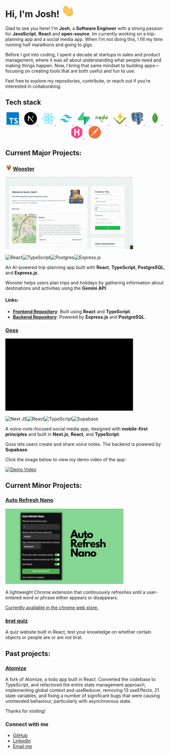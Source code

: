 # Hi, I'm Josh! <img src="https://github.com/joshuaisaact/joshuaisaact/blob/main/animations/wave.gif" height="40" alt="Waving hand" title="Waving hand"/>

Glad to see you here! I'm **Josh**, a **Software Engineer** with a strong passion for **JavaScript**, **React** and **open-source**. Im currently working on a trip-planning app and a social media app. When I'm not doing this, I fill my time running half marathons and going to gigs.

Before I got into coding, I spent a decade at startups in sales and product management, where it was all about understanding what people need and making things happen. Now, I bring that same mindset to building apps—focusing on creating tools that are both useful and fun to use.

Feel free to explore my repositories, contribute, or reach out if you’re interested in collaborating.

## Tech stack

<p align="center">
  <a href="https://www.typescriptlang.org/" target="_blank">
    <img src="https://github.com/joshuaisaact/joshuaisaact/blob/main/icons/typescript-original.svg" height="40" alt="TypeScript" title="TypeScript"/>
  </a>
  &nbsp;&nbsp;
  <a href="https://nextjs.org/" target="_blank">
    <img src="https://github.com/joshuaisaact/joshuaisaact/blob/main/icons/nextjs-original.svg" height="40" alt="Next.js" title="Next.js"/>
  </a>
  &nbsp;&nbsp;
  <a href="https://reactjs.org/" target="_blank">
    <img src="https://github.com/joshuaisaact/joshuaisaact/blob/main/icons/react-original.svg" height="40" alt="React" title="React"/>
  </a>
  &nbsp;&nbsp;
  <a href="https://tailwindcss.com/" target="_blank">
    <img src="https://github.com/joshuaisaact/joshuaisaact/blob/main/icons/tailwindcss-original.svg" height="40" alt="Tailwind CSS" title="Tailwind CSS"/>
  </a>
  &nbsp;&nbsp;
  <a href="https://supabase.com/" target="_blank">
    <img src="https://github.com/joshuaisaact/joshuaisaact/blob/main/icons/supabase-original.svg" height="40" alt="Supabase" title="Supabase"/>
  </a>
  &nbsp;&nbsp;
  <a href="https://nodejs.org/" target="_blank">
    <img src="https://github.com/joshuaisaact/joshuaisaact/blob/main/icons/nodejs-plain-wordmark.svg" height="40" alt="Node.js" title="Node.js"/>
  </a>
  &nbsp;&nbsp;
  <a href="https://vitest.dev/" target="_blank">
    <img src="https://github.com/joshuaisaact/joshuaisaact/blob/main/icons/vitest-original.svg" height="40" alt="Vitest" title="Vitest"/>
  </a>
  &nbsp;&nbsp;
  <a href="https://www.postgresql.org/" target="_blank">
    <img src="https://github.com/joshuaisaact/joshuaisaact/blob/main/icons/postgresql-original.svg" height="40" alt="PostgreSQL" title="PostgreSQL"/>
  </a>
  &nbsp;&nbsp;
  <a href="https://www.mongodb.com/" target="_blank">
    <img src="https://github.com/joshuaisaact/joshuaisaact/blob/main/icons/mongodb-original.svg" height="40" alt="MongoDB" title="MongoDB"/>
  </a>
  &nbsp;&nbsp;
  <a href="https://gohugo.io/" target="_blank">
    <img src="https://github.com/joshuaisaact/joshuaisaact/blob/main/icons/hugo-plain.svg" height="40" alt="Hugo" title="Hugo"/>
  </a>
   &nbsp;&nbsp;
  <a href="https://www.postman.com/" target="_blank">
    <img src="https://github.com/joshuaisaact/joshuaisaact/blob/main/icons/postman-original.svg" height="40" alt="Postman" title="Postman"/>
  </a>
</p>


## Current Major Projects:


### <img src="https://github.com/joshuaisaact/joshuaisaact/blob/main/icons/wooster.png" height="20" alt="Wooster icon" title="Wooster"/> [Wooster](https://github.com/joshuaisaact/Wooster)

<img src="https://github.com/joshuaisaact/joshuaisaact/blob/main/animations/wooster.gif" alt="Wooster video" title="Wooster"/>

![React](https://img.shields.io/badge/react-%2320232a.svg?style=for-the-badge&logo=react&logoColor=%2361DAFB)![TypeScript](https://img.shields.io/badge/typescript-%23007ACC.svg?style=for-the-badge&logo=typescript&logoColor=white)![Postgres](https://img.shields.io/badge/postgres-%23316192.svg?style=for-the-badge&logo=postgresql&logoColor=white)![Express.js](https://img.shields.io/badge/express.js-%23404d59.svg?style=for-the-badge&logo=express&logoColor=%2361DAFB)

An AI-powered trip-planning app built with **React**, **TypeScript**, **PostgreSQL**, and **Express.js**.

Wooster helps users plan trips and holidays by gathering information about destinations and activities using the **Gemini API**.

#### Links:
- **[Frontend Repository](https://github.com/joshuaisaact/Wooster)**: Built using **React** and **TypeScript**.
- **[Backend Repository](https://github.com/joshuaisaact/Wooster-server/tree/main)**: Powered by **Express.js** and **PostgreSQL**.

### [Goss](https://github.com/joshuaisaact/Goss)

 <img src="https://github.com/joshuaisaact/joshuaisaact/blob/main/animations/gossgif1mb.gif" alt="Goss video" title="Goss"/>

 ![Next JS](https://img.shields.io/badge/Next-black?style=for-the-badge&logo=next.js&logoColor=white)![React](https://img.shields.io/badge/react-%2320232a.svg?style=for-the-badge&logo=react&logoColor=%2361DAFB)![TypeScript](https://img.shields.io/badge/typescript-%23007ACC.svg?style=for-the-badge&logo=typescript&logoColor=white)![Supabase](https://img.shields.io/badge/Supabase-3ECF8E?style=for-the-badge&logo=supabase&logoColor=white)

A voice-note-focused social media app, designed with **mobile-first principles** and built in **Next.js**, **React**, and **TypeScript**.

Goss lets users create and share voice notes. The backend is powered by **Supabase**.

Click the image below to view my demo video of the app:

[![Demo Video](https://img.youtube.com/vi/B67vE1EfjiQ/0.jpg)](https://www.youtube.com/watch?v=B67vE1EfjiQ)


## Current Minor Projects:


### [Auto Refresh Nano](https://github.com/joshuaisaact/Auto-refresher)

<img src="https://github.com/joshuaisaact/joshuaisaact/blob/main/images/autorefresher.png" width="370" alt="Autorefresher extension" title="Autorefresher" />


A lightweight Chrome extension that continuously refreshes until a user-entered word or phrase either appears or disappears.

[Currently available in the chrome web store.](https://chromewebstore.google.com/detail/auto-refresh-extension/haiekoimldaeincnjchccogfbejgbmej)


### [brat quiz](https://github.com/joshuaisaact/brat-quiz)
A quiz website built in React, test your knowledge on whether certain objects or people are or are not brat.

## Past projects:

### [Atomize](https://github.com/joshuaisaact/Atomize-refactor)

A fork of Atomize, a todo app built in React. Converted the codebase to TypeScript, and refactored the entire state management approach, implementing global context and useReducer, removing 13 useEffects, 21 state variables, and fixing a number of significant bugs that were causing unintended behaviour, particularly with asynchronous state.


Thanks for visiting!

### Connect with me

- [GitHub](https://github.com/joshuaisaact)
- [LinkedIn](https://www.linkedin.com/in/joshuatuddenham/)
- [Email me](mailto:joshuaisaact@gmail.com)


